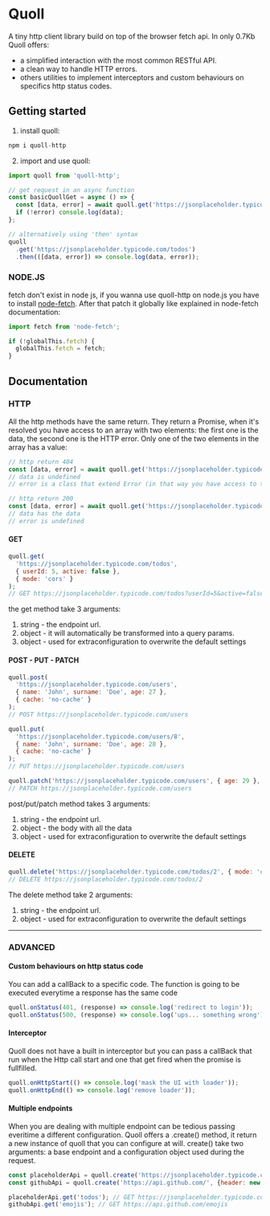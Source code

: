 # Quoll

A tiny http client library build on top of the browser fetch api. In only 0.7Kb Quoll offers:

- a simplified interaction with the most common RESTful API.
- a clean way to handle HTTP errors.
- others utilities to implement interceptors and custom behaviours on specifics http status codes.

## Getting started

1. install quoll:

```js
npm i quoll-http
```

2. import and use quoll:

```js
import quoll from 'quoll-http';

// get request in an async function
const basicQuollGet = async () => {
  const [data, error] = await quoll.get('https://jsonplaceholder.typicode.com/todos');
  if (!error) console.log(data);
};

// alternatively using 'then' syntax
quoll
  .get('https://jsonplaceholder.typicode.com/todos')
  .then(([data, error]) => console.log(data, error));
```

### NODE.JS

fetch don't exist in node js, if you wanna use quoll-http on node.js you have to install [node-fetch](https://www.npmjs.com/package/node-fetch). 
After that patch it globally like explained in node-fetch documentation:

```js
import fetch from 'node-fetch';

if (!globalThis.fetch) {
  globalThis.fetch = fetch;
}
```

## Documentation

### HTTP

All the http methods have the same return. They return a Promise, when it's resolved you have access to an array with two elements: the first one is the data, the second one is the HTTP error. Only one of the two elements in the array has a value:

```js
// http return 404
const [data, error] = await quoll.get('https://jsonplaceholder.typicode.com/wrong-endpoint');
// data is undefined
// error is a class that extend Error (in that way you have access to the response: error.response)

// http return 200
const [data, error] = await quoll.get('https://jsonplaceholder.typicode.com/todos');
// data has the data
// error is undefined
```

#### GET

```js
quoll.get(
  'https://jsonplaceholder.typicode.com/todos',
  { userId: 5, active: false },
  { mode: 'cors' }
);
// GET https://jsonplaceholder.typicode.com/todos?userId=5&active=false
```

the get method take 3 arguments:

1. string - the endpoint url.
2. object - it will automatically be transformed into a query params.
3. object - used for extraconfiguration to overwrite the default settings

#### POST - PUT - PATCH

```js
quoll.post(
  'https://jsonplaceholder.typicode.com/users',
  { name: 'John', surname: 'Doe', age: 27 },
  { cache: 'no-cache' }
);
// POST https://jsonplaceholder.typicode.com/users

quoll.put(
  'https://jsonplaceholder.typicode.com/users/8',
  { name: 'John', surname: 'Doe', age: 28 },
  { cache: 'no-cache' }
);
// PUT https://jsonplaceholder.typicode.com/users

quoll.patch('https://jsonplaceholder.typicode.com/users', { age: 29 }, { cache: 'no-cache' });
// PATCH https://jsonplaceholder.typicode.com/users
```

post/put/patch method takes 3 arguments:

1. string - the endpoint url.
2. object - the body with all the data
3. object - used for extraconfiguration to overwrite the default settings

#### DELETE

```js
quoll.delete('https://jsonplaceholder.typicode.com/todos/2', { mode: 'cors' });
// DELETE https://jsonplaceholder.typicode.com/todos/2
```

The delete method take 2 arguments:

1. string - the endpoint url.
2. object - used for extraconfiguration to overwrite the default settings

---

### ADVANCED

#### Custom behaviours on http status code

You can add a callBack to a specific code. The function is going to be executed everytime a response has the same code

```js
quoll.onStatus(401, (response) => console.log('redirect to login'));
quoll.onStatus(500, (response) => console.log('ups... something wrong'));
```

#### Interceptor

Quoll does not have a built in interceptor but you can pass a callBack that run when the Http call start and one that get fired when the promise is fullfilled.

```js
quoll.onHttpStart(() => console.log('mask the UI with loader'));
quoll.onHttpEnd(() => console.log('remove loader'));
```

#### Multiple endpoints

When you are dealing with multiple endpoint can be tedious passing everitime a different configuration. Quoll offers a .create() method, it return a new instance of quoll that you can configure at will. create() take two arguments: a base endpoint and a configuration object used during the request.

```js
const placeholderApi = quoll.create('https://jsonplaceholder.typicode.com/', {header: new header(), ...etc });
const githubApi = quoll.create('https://api.github.com/', {header: new header(), ...etc });

placeholderApi.get('todos'); // GET https://jsonplaceholder.typicode.com/todos
githubApi.get('emojis'); // GET https://api.github.com/emojis
```

